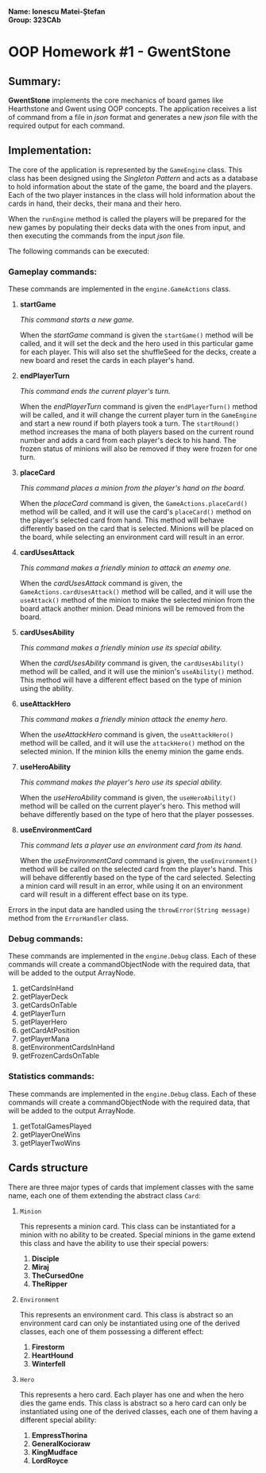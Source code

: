 **Name: Ionescu Matei-Ștefan**  
**Group: 323CAb**

# OOP Homework #1 - GwentStone

## Summary:

**GwentStone** implements the core mechanics of board games like Hearthstone 
and Gwent using OOP concepts. The application receives a list of command 
from a file in _json_ format and generates a new _json_ file with the 
required output for each command.

## Implementation:

The core of the application is represented by the `GameEngine` class. 
This  class has been designed using the _Singleton Pattern_ and acts as a 
database to hold information about the state of the game, the board and 
the players. Each of the two player instances in the class will hold 
information about the cards in hand, their decks, their mana and their hero.

When the `runEngine` method is called the players will be prepared for the 
new games by populating their decks data with the ones from input, and then 
executing the commands from the input _json_ file.

The following commands can be executed:

### Gameplay commands:
These commands are implemented in the `engine.GameActions` class.

1. **startGame**

   _This command starts a new game._

    When the _startGame_ command is given the `startGame()` method will be 
   called, and it will set the deck and the hero used in this particular game 
   for each player. This will also set the shuffleSeed for the decks, create 
   a new board and reset the cards in each player's hand.


2. **endPlayerTurn**

   _This command ends the current player's turn._
   
   When the _endPlayerTurn_ command is given the `endPlayerTurn()` method 
   will be called, and it will change the current player turn in the 
   `GameEngine` and  start a new round if both players took a turn. The 
   `startRound()` method increases the mana of both players based on the 
   current round number and adds a card from each player's deck to his hand. 
   The frozen status of minions will also be removed if they were frozen for 
   one turn.


3. **placeCard**

    _This command places a minion from the player's hand on the board._

   When the _placeCard_ command is given, the `GameActions.placeCard()` method 
   will be called, and it will use the card's `placeCard()` method on the 
   player's selected card from hand. This method will behave differently 
   based on the card that is selected. Minions will be placed on the board, 
   while selecting an environment card will result in an error.


4. **cardUsesAttack**

    _This command makes a friendly minion to attack an enemy one._

   When the _cardUsesAttack_ command is given, 
   the `GameActions.cardUsesAttack()` method will be called, and it will use 
   the `useAttack()` method of the minion to make the selected minion from the 
   board attack another minion. Dead minions will be removed from the board.


5. **cardUsesAbility**
   
   _This command makes a friendly minion use its special ability._

   When the _cardUsesAbility_ command is given, the `cardUsesAbility()` method 
   will be called, and it will use the minion's `useAbility()` method. This 
   method will have a different effect based on the type of minion using the 
   ability.


6. **useAttackHero**

   _This command makes a friendly minion attack the enemy hero._

   When the _useAttackHero_ command is given, the `useAttackHero()` method will 
   be called, and it will use the `attackHero()` method on the selected minion.
   If the minion kills the enemy minion the game ends.


7. **useHeroAbility**

   _This command makes the player's hero use its special ability._

   When the _useHeroAbility_ command is given, the `useHeroAbility()` method 
   will be called on the current player's hero. This method will behave 
   differently based on the type of hero that the player possesses.


8. **useEnvironmentCard**

   _This command lets a player use an environment card from its hand._

   When the _useEnvironmentCard_ command is given, the `useEnvironment()` method 
   will be called on the selected card from the player's hand. This will 
   behave differently based on the type of the card selected. Selecting a 
   minion card will result in an error, while using it on an environment 
   card will result in a different effect base on its type.


Errors in the input data are handled using the `throwError(String message)` 
method from the 
`ErrorHandler` class.


### Debug commands:
These commands are implemented in the `engine.Debug` class. Each of these 
commands will create a commandObjectNode with the required data, that will be 
added to the output ArrayNode.

1. getCardsInHand
2. getPlayerDeck
3. getCardsOnTable
4. getPlayerTurn
5. getPlayerHero
6. getCardAtPosition
7. getPlayerMana
8. getEnvironmentCardsInHand
9. getFrozenCardsOnTable

### Statistics commands:
These commands are implemented in the `engine.Debug` class. Each of these
commands will create a commandObjectNode with the required data, that will be 
added to the output ArrayNode.

1. getTotalGamesPlayed
2. getPlayerOneWins
3. getPlayerTwoWins


## Cards structure

There are three major types of cards that implement classes with the same 
name, each one of them extending the abstract class `Card`:

1. `Minion`

    This represents a minion card. This class can be instantiated for a minion 
   with no ability to be created. Special minions in the game extend this 
   class and have the ability to use their special powers:
   1. **Disciple**
   2. **Miraj**
   3. **TheCursedOne**
   4. **TheRipper**


2. `Environment`

    This represents an environment card. This class is abstract so an 
   environment card can only be instantiated using one of the derived 
   classes, each one of them possessing a different effect:
   1. **Firestorm**
   2. **HeartHound**
   3. **Winterfell**


3. `Hero`

    This represents a hero card. Each player has one and when the hero dies the 
   game ends. This class is abstract so a hero card can only be instantiated 
   using one of the derived classes, each one of them having a different 
   special ability:
   1. **EmpressThorina**
   2. **GeneralKocioraw**
   3. **KingMudface**
   4. **LordRoyce**


